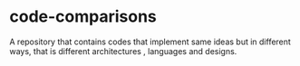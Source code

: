 # code-comparisons 
A repository that contains codes that implement same ideas but in different ways, that is different architectures , languages and designs.
